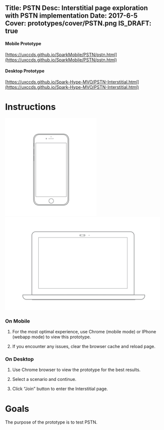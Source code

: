 Title: PSTN
Desc: Interstitial page exploration with PSTN implementation
Date: 2017-6-5
Cover: prototypes/cover/PSTN.png
IS_DRAFT: true
---

#### Mobile Prototype

[https://uxccds.github.io/SparkMobile/PSTN/pstn.html](https://uxccds.github.io/SparkMobile/PSTN/pstn.html)


#### Desktop Prototype

[https://uxccds.github.io/Spark-Hype-MVO/PSTN-Interstitial.html](https://uxccds.github.io/Spark-Hype-MVO/PSTN-Interstitial.html)


# Instructions

![mobile](../../../img_data/prototypes/Mobile-2x.png)
![Desktop](../../../img_data/prototypes/Desktop-2x.png)

### On Mobile

1. For the most optimal experience, use Chrome (mobile mode) or IPhone (webapp mode) to view this prototype.

2. If you encounter any issues, clear the  browser cache and reload page.

### On Desktop

1) Use Chrome browser to view the prototype for the best results.

2) Select a scenario and continue.

3) Click “Join” button to enter the Interstitial page.

# Goals	
The purpose of the prototype is to test PSTN.

